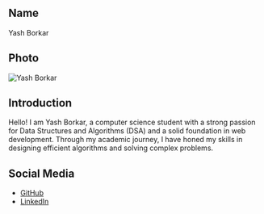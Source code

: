 ## Name
Yash Borkar

## Photo
![Yash Borkar](https://media.licdn.com/dms/image/D4D03AQGBfvKp0DBuUg/profile-displayphoto-shrink_800_800/0/1698557204850?e=1725494400&v=beta&t=J0UVGW7tRWPaSOOwH8a9HoF7QAf_I_PHgNy9Z3qlnWs)

## Introduction
Hello! I am Yash Borkar, a computer science student with a strong passion for Data Structures and Algorithms (DSA) and a solid foundation in web development. Through my academic journey, I have honed my skills in designing efficient algorithms and solving complex problems.

## Social Media
- [GitHub](https://github.com/yash-borkar)
- [LinkedIn](https://www.linkedin.com/in/yashborkar/)
